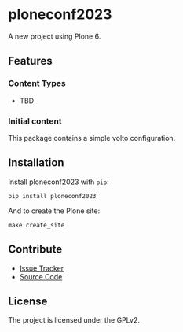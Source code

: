 # ploneconf2023

A new project using Plone 6.

## Features

### Content Types

- TBD

### Initial content

This package contains a simple volto configuration.

Installation
------------

Install ploneconf2023 with `pip`:

```shell
pip install ploneconf2023
```
And to create the Plone site:

```shell
make create_site
```

## Contribute

- [Issue Tracker](https://github.com/luxcas/ploneconf2023/issues)
- [Source Code](https://github.com/luxcas/ploneconf2023/)

## License

The project is licensed under the GPLv2.
